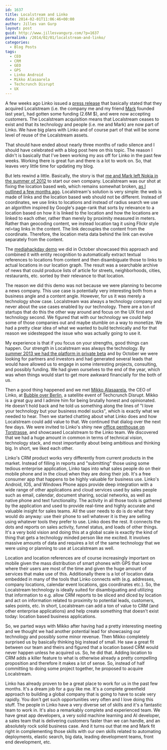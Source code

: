 ```yaml
---
id: 1637
title: Localstream and Linko
date: 2014-02-01T11:06:46+00:00
author: Jilles van Gurp
layout: post
guid: http://www.jillesvangurp.com/?p=1637
permalink: /2014/02/01/localstream-and-linko/
categories:
  - Blog Posts
tags:
  - CEO
  - CRM
  - GEO
  - GPS
  - Linko Android
  - Mikko Alasaarela
  - Techcrunch Disrupt
  - UX
---
```

A few weeks ago Linko issued a [press release](http://blog.linko.io/post/73308555957/linko-grows-localstream-acquisition) that basically stated that they acquired Localstream (i.e. the company me and my friend [Mark](https://twitter.com/markmacmahon) founded last year), had gotten some funding (2.6M $), and were now accepting customers. The Localstream acquisition means that Localstream ceases to exist and that its technology and people (i.e. me and Mark) are now part of Linko. We have big plans with Linko and of course part of that will be some level of reuse of the Localstream assets.  

That should have ended about nearly three months of radio silence and I should have celebrated with a blog post here on this topic. The reason I didn't is basically that I've been working my ass off for Linko in the past few weeks. Working there is great fun and there is a lot to work on. So, that leaves very little time for updating my blog.

But lets rewind a little. Basically, the story is that [me and Mark left Nokia in the summer of 2012](https://www.jillesvangurp.com/2012/12/01/localstream/) to start our own company. Localstream was our shot at fixing the location based web, which remains somewhat broken, [as I outlined a few months ago](https://www.jillesvangurp.com/2013/10/07/de-globalization-or-why-local-matters/). Localstream's solution is very simple: the web is made of links and the location based web should not be different. Instead of coordinates, we use links to locations and instead of radius search we use an algorithm inspired by Google's page-rank that sorts by relevance to a location based on how it is linked to the location and how the locations are linked to each other, rather than merely by proximity measured in meters. Rather than geocoding content, we instead location tag it using Flickr style rel=tag links in the content. The link decouples the content from the coordinate. Therefore, the location meta data behind the link can evolve separately from the content. 

The [mediahackday demo](http://localstream.tumblr.com/post/63311958222/localstream-at-mediahackday) we did in October showcased this approach and combined it with entity recognition to automatically extract textual references to locations from content and then disambiguate those to links to actual locations in our location graph. The result was a searchable archive of news that could produce lists of article for streets, neighborhoods, cities, restaurants, etc. sorted by their relevance to that location.

The reason we did this demo was not because we were planning to become a news company. This use case is potentially very interesting both from a business angle and a content angle. However, for us it was merely a technology show case. Localstream was always a technology company and never about the use cases enabled by our technology. There are a ton of startups that do this the other way around and focus on the UX first and technology second. We figured that with our technology we could help some of those companies out and maybe stumble on a way to monetize. We had a pretty clear idea of what we wanted to build technically and for that reason we sidestepped the issue who was actually going to use it.

My experience is that if you focus on your strengths, good things can happen. Our strength in Localstream was always the technology. By [summer 2013 we had the platform in private beta](https://www.jillesvangurp.com/2013/06/15/localstream-demo-at-wherecamp/) and by October we were looking for partners and investors and had generated several leads that would have allowed us to engage in some interesting projects, consulting, and possibly funding. We had given ourselves to the end of the year, which was when things would start to get more awkward financially for the both of us.

Then a good thing happened and we met [Mikko Alasaarela](https://twitter.com/alasaarela), the CEO of Linko, at [Bubble over Berlin](http://bubbleover.splashthat.com/), a satellite event of Techcrunch Disrupt. Mikko is a great guy and I admire him for being brutally honest and opinionated. He doesn't hold back and he told us something along the lines of "I love your technology but your business model sucks", which is exactly what we needed to hear. Then we started chatting about what Linko does and how Localstream could add value to that. We continued that dialog over the next few days. We were invited to Linko's shiny new [office penthouse on Torstrasse](https://foursquare.com/v/linko-penthouse-berlin/523c6aa211d2c494c0fa18bf), and showcased Localstream to the Linko team. We discovered that we had a huge amount in common in terms of technical vision, technology stack, and most importantly about being ambitious and thinking big. In short, we liked each other. 

Linko's CRM product works very differently from current products in the market. Instead of filling in reports and "submitting" those using some tedious enterprise application, Linko taps into what sales people do on their mobile phone and in the cloud when they are doing their job. It's a free consumer app that happens to be highly valuable for business use. Linko's Android, IOS, and Windows Phone apps provide deep integration with a wide range of other applications and cloud services used by sales people such as email, calendar, document sharing, social networks, as well as native phone and text functionality. The activity in all those tools is gathered by the application and used to  provide real-time and highly accurate and valuable insight for sales teams. All the user needs to do is do what they would do anyway: use their phone to sell whatever it is they are selling using whatever tools they prefer to use. Linko does the rest. It connects the dots and reports on sales activity, funnel status, and loads of other things. It's a very bold vision and doing this at a global scale is exactly the kind of thing that gets a technology minded person like me excited. It involves massive amounts of data and requires a lot of the same technology that we were using or planning to use at Localstream as well.

Location and location references are of course increasingly important on mobile given the mass distribution of smart phones with GPS that know where their users are most of the time and given the huge amount of services that make use of this. Additionally there is a lot of location data embedded in many of the tools that Linko connects with (e.g. addresses, company locations, calendar event locations, gps coordinates etc.). So, the Localstream technology is ideally suited for disambiguating and utilizing that information to e.g. allow CRM reports to be sliced and diced by location and act on information related to proximity to potential leads, customers, sales points, etc. In short, Localstream can add a ton of value to CRM (and other enterprise applications) and help create something that doesn't exist today: location based business applications.

So, we parted ways with Mikko after having had a pretty interesting meeting and we thought we had another potential lead for showcasing our technology and possibly some minor revenue. Then Mikko completely surprised us by basically thinking big instead of small. He saw a great fit between our team and theirs and figured that a location based CRM would never happen unless he acquired us. So, he did that. Adding location to CRM adds  a killer feature to what is otherwise already a pretty compelling proposition and therefore it makes a lot of sense. So, instead of half committing to doing some project together, he proposed to acquire Localstream.

Linko has already proven to be a great place to work for us in the past few months. It's a dream job for a guy like me. It's a complete greenfield approach to building a global company that is going to have to scale very rapidly. You don't get such opportunities very often and I love doing this stuff. The people in Linko have a very diverse set of skills and it's a fantastic team to work in. It's also a remarkably complete and experienced team. We have great app developers, a very solid machine learning and AI developer, a sales team that is delivering customers faster than we can handle, and an absolutely rock solid business case. And it turns out that me and Mark fit right in complementing those skills with our own skills related to automating deployments, elastic search, big data, leading development teams, front end development, etc.
